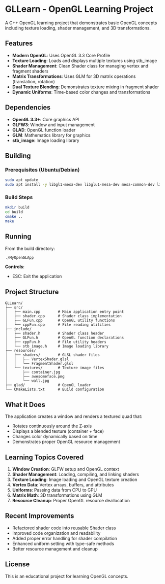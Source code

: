 # GLLearn - OpenGL Learning Project

A C++ OpenGL learning project that demonstrates basic OpenGL concepts including texture loading, shader management, and 3D transformations.

## Features

- **Modern OpenGL**: Uses OpenGL 3.3 Core Profile
- **Texture Loading**: Loads and displays multiple textures using stb_image
- **Shader Management**: Clean Shader class for managing vertex and fragment shaders
- **Matrix Transformations**: Uses GLM for 3D matrix operations (translation, rotation)
- **Dual Texture Blending**: Demonstrates texture mixing in fragment shader
- **Dynamic Uniforms**: Time-based color changes and transformations

## Dependencies

- **OpenGL 3.3+**: Core graphics API
- **GLFW3**: Window and input management  
- **GLAD**: OpenGL function loader
- **GLM**: Mathematics library for graphics
- **stb_image**: Image loading library

## Building

### Prerequisites (Ubuntu/Debian)
```bash
sudo apt update
sudo apt install -y libgl1-mesa-dev libglu1-mesa-dev mesa-common-dev libglfw3-dev libglm-dev cmake build-essential
```

### Build Steps
```bash
mkdir build
cd build
cmake ..
make
```

## Running

From the build directory:
```bash
./MyOpenGLApp
```

**Controls:**
- ESC: Exit the application

## Project Structure

```
GLLearn/
├── src/
│   ├── main.cpp        # Main application entry point
│   ├── shader.cpp      # Shader class implementation
│   ├── GLFun.cpp       # OpenGL utility functions
│   └── cppFun.cpp      # File reading utilities
├── include/
│   ├── shader.h        # Shader class header
│   ├── GLFun.h         # OpenGL function declarations
│   ├── cppFun.h        # File utility headers
│   └── stb_image.h     # Image loading library
├── resources/
│   ├── shaders/        # GLSL shader files
│   │   ├── VertexShader.glsl
│   │   └── FragmentShader.glsl
│   └── textures/       # Texture image files
│       ├── container.jpg
│       ├── awesomeface.png
│       └── wall.jpg
├── glad/               # OpenGL loader
└── CMakeLists.txt      # Build configuration
```

## What it Does

The application creates a window and renders a textured quad that:
- Rotates continuously around the Z-axis
- Displays a blended texture (container + face)
- Changes color dynamically based on time
- Demonstrates proper OpenGL resource management

## Learning Topics Covered

1. **Window Creation**: GLFW setup and OpenGL context
2. **Shader Management**: Loading, compiling, and linking shaders
3. **Texture Loading**: Image loading and OpenGL texture creation
4. **Vertex Data**: Vertex arrays, buffers, and attributes
5. **Uniforms**: Passing data from CPU to GPU
6. **Matrix Math**: 3D transformations using GLM
7. **Resource Cleanup**: Proper OpenGL resource deallocation

## Recent Improvements

- Refactored shader code into reusable Shader class
- Improved code organization and readability
- Added proper error handling for shader compilation
- Enhanced uniform setting with type-safe methods
- Better resource management and cleanup

## License

This is an educational project for learning OpenGL concepts.